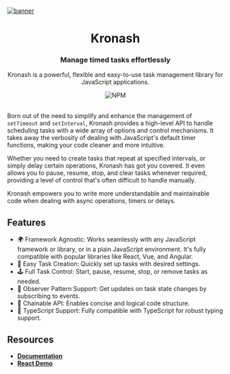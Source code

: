 <a href="https://kronash-docs.vercel.app" target="_blank" rel="noopener">
  <picture>
    <source srcset="https://github.com/oktaysenkan/kronash/assets/42527467/284439a3-8428-46d3-9168-095c8137e6f8" />
    <img alt="banner" src="https://github.com/oktaysenkan/kronash/assets/42527467/284439a3-8428-46d3-9168-095c8137e6f8" />
  </picture>
</a>

<h1 align="center">Kronash</h1>

<h3 align="center">Manage timed tasks effortlessly</h3>

<div align="center">
  <p>Kronash is a powerful, flexible and easy-to-use task management library for JavaScript applications.</p>
  <img alt="NPM" src="https://img.shields.io/badge/license-MIT-black">
</div>

<br />

Born out of the need to simplify and enhance the management of `setTimeout` and `setInterval`, Kronash provides a high-level API to handle scheduling tasks with a wide array of options and control mechanisms. It takes away the verbosity of dealing with JavaScript's default timer functions, making your code cleaner and more intuitive.

Whether you need to create tasks that repeat at specified intervals, or simply delay certain operations, Kronash has got you covered. It even allows you to pause, resume, stop, and clear tasks whenever required, providing a level of control that's often difficult to handle manually.

Kronash empowers you to write more understandable and maintainable code when dealing with async operations, timers or delays.

## Features

- 🌍 Framework Agnostic: Works seamlessly with any JavaScript framework or library, or in a plain JavaScript environment. It's fully compatible with popular libraries like React, Vue, and Angular.
- 🚀 Easy Task Creation: Quickly set up tasks with desired settings.
- 🕹️ Full Task Control: Start, pause, resume, stop, or remove tasks as needed.
- 👀 Observer Pattern Support: Get updates on task state changes by subscribing to events.
- 🔗 Chainable API: Enables concise and logical code structure.
- 💅 TypeScript Support: Fully compatible with TypeScript for robust typing support.

## Resources

- **[Documentation](https://kronash-docs.vercel.app/)**
- **[React Demo](https://kronash-react-demo.vercel.app/)**
